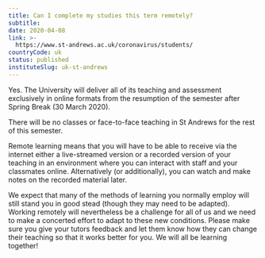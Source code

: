 ```yaml
---
title: Can I complete my studies this term remotely?
subtitle: 
date: 2020-04-08
link: >-
  https://www.st-andrews.ac.uk/coronavirus/students/
countryCode: uk
status: published
instituteSlug: uk-st-andrews
---
```

Yes. The University will deliver all of its teaching and assessment exclusively in online formats from the resumption of the semester after Spring Break (30 March 2020).

There will be no classes or face-to-face teaching in St Andrews for the rest of this semester. 

Remote learning means that you will have to be able to receive via the internet either a live-streamed version or a recorded version of your teaching in an environment where you can interact with staff and your classmates online. Alternatively (or additionally), you can watch and make notes on the recorded material later.

We expect that many of the methods of learning you normally employ will still stand you in good stead (though they may need to be adapted). Working remotely will nevertheless be a challenge for all of us and we need to make a concerted effort to adapt to these new conditions. Please make sure you give your tutors feedback and let them know how they can change their teaching so that it works better for you. We will all be learning together!
